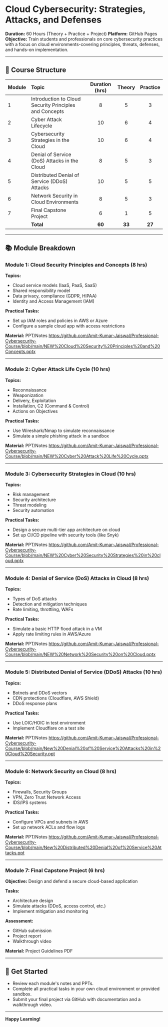 # Cloud Cybersecurity: Strategies, Attacks, and Defenses

**Duration:** 60 Hours (Theory + Practice + Project)
**Platform:** GitHub Pages
**Objective:**
Train students and professionals on core cybersecurity practices with a focus on cloud environments-covering principles, threats, defenses, and hands-on implementation.

---

## 🧠 Course Structure

| Module | Topic | Duration (hrs) | Theory | Practice |
| :-- | :-- | :--: | :--: | :--: |
| 1 | Introduction to Cloud Security Principles and Concepts | 8 | 5 | 3 |
| 2 | Cyber Attack Lifecycle | 10 | 6 | 4 |
| 3 | Cybersecurity Strategies in the Cloud | 10 | 6 | 4 |
| 4 | Denial of Service (DoS) Attacks in the Cloud | 8 | 5 | 3 |
| 5 | Distributed Denial of Service (DDoS) Attacks | 10 | 5 | 5 |
| 6 | Network Security in Cloud Environments | 8 | 5 | 3 |
| 7 | Final Capstone Project | 6 | 1 | 5 |
|  | **Total** | **60** | **33** | **27** |


---

## 📚 Module Breakdown

### **Module 1: Cloud Security Principles and Concepts (8 hrs)**

**Topics:**

- Cloud service models (IaaS, PaaS, SaaS)
- Shared responsibility model
- Data privacy, compliance (GDPR, HIPAA)
- Identity and Access Management (IAM)

**Practical Tasks:**

- Set up IAM roles and policies in AWS or Azure
- Configure a sample cloud app with access restrictions

**Material:**
PPT/Notes https://github.com/Amit-Kumar-Jaiswal/Professional-Cybersecurity-Course/blob/main/NEW%20Cloud%20Security%20Principles%20and%20Concepts.pptx

---

### **Module 2: Cyber Attack Life Cycle (10 hrs)**

**Topics:**

- Reconnaissance
- Weaponization
- Delivery, Exploitation
- Installation, C2 (Command \& Control)
- Actions on Objectives

**Practical Tasks:**

- Use Wireshark/Nmap to simulate reconnaissance
- Simulate a simple phishing attack in a sandbox

**Material:**
PPT/Notes https://github.com/Amit-Kumar-Jaiswal/Professional-Cybersecurity-Course/blob/main/NEW%20Cyber%20Attack%20Life%20Cycle.pptx

---

### **Module 3: Cybersecurity Strategies in Cloud (10 hrs)**

**Topics:**

- Risk management
- Security architecture
- Threat modeling
- Security automation

**Practical Tasks:**

- Design a secure multi-tier app architecture on cloud
- Set up CI/CD pipeline with security tools (like Snyk)

**Material:**
PPT/Notes https://github.com/Amit-Kumar-Jaiswal/Professional-Cybersecurity-Course/blob/main/NEW%20Cyber%20Security%20Strategies%20in%20cloud.pptx

---

### **Module 4: Denial of Service (DoS) Attacks in Cloud (8 hrs)**

**Topics:**

- Types of DoS attacks
- Detection and mitigation techniques
- Rate limiting, throttling, WAFs

**Practical Tasks:**

- Simulate a basic HTTP flood attack in a VM
- Apply rate limiting rules in AWS/Azure

**Material:**
PPT/Notes https://github.com/Amit-Kumar-Jaiswal/Professional-Cybersecurity-Course/blob/main/NEW%20Network%20Security%20on%20Cloud.pptx

---

### **Module 5: Distributed Denial of Service (DDoS) Attacks (10 hrs)**

**Topics:**

- Botnets and DDoS vectors
- CDN protections (Cloudflare, AWS Shield)
- DDoS response plans

**Practical Tasks:**

- Use LOIC/HOIC in test environment
- Implement Cloudflare on a test site

**Material:**
PPT/Notes https://github.com/Amit-Kumar-Jaiswal/Professional-Cybersecurity-Course/blob/main/New%20Denial%20of%20Service%20Attacks%20in%20Cloud%20Security.ppt

---

### **Module 6: Network Security on Cloud (8 hrs)**

**Topics:**

- Firewalls, Security Groups
- VPN, Zero Trust Network Access
- IDS/IPS systems

**Practical Tasks:**

- Configure VPCs and subnets in AWS
- Set up network ACLs and flow logs

**Material:**
PPT/Notes https://github.com/Amit-Kumar-Jaiswal/Professional-Cybersecurity-Course/blob/main/New%20Distributed%20Denial%20of%20Service%20Attacks.ppt

---

### **Module 7: Final Capstone Project (6 hrs)**

**Objective:**
Design and defend a secure cloud-based application

**Tasks:**

- Architecture design
- Simulate attacks (DDoS, access control, etc.)
- Implement mitigation and monitoring

**Assessment:**

- GitHub submission
- Project report
- Walkthrough video

**Material:**
Project Guidelines PDF

---

## 🚀 Get Started

- Review each module's notes and PPTs.
- Complete all practical tasks in your own cloud environment or provided sandbox.
- Submit your final project via GitHub with documentation and a walkthrough video.

---

**Happy Learning!**

